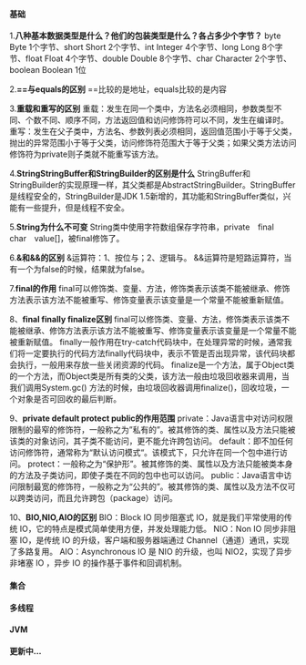 #### 基础

1.**八种基本数据类型是什么？他们的包装类型是什么？各占多少个字节？**
byte Byte 1个字节、short Short 2个字节、int Integer 4个字节、long Long 8个字节、float Float 4个字节、double Double 8个字节、char Character 2个字节、boolean Boolean 1位

2.**==与equals的区别**
==比较的是地址，equals比较的是内容

3.**重载和重写的区别**
重载：发生在同一个类中，方法名必须相同，参数类型不同、个数不同、顺序不同，方法返回值和访问修饰符可以不同，发生在编译时。
重写：发生在父子类中，方法名、参数列表必须相同，返回值范围小于等于父类，抛出的异常范围小于等于父类，访问修饰符范围大于等于父类；如果父类方法访问修饰符为private则子类就不能重写该方法。

4.**StringStringBuffer和StringBuilder的区别是什么**
StringBuffer和StringBuilder的实现原理一样，其父类都是AbstractStringBuilder。StringBuffer是线程安全的，StringBuilder是JDK 1.5新增的，其功能和StringBuffer类似，兴能有一些提升，但是线程不安全。

5.**String为什么不可变**
String类中使用字符数组保存字符串，private final char value[]，被final修饰了。

6.**&和&&的区别**
&运算符：1、按位与；2、逻辑与。
&&运算符是短路运算符，当有一个为false的时候，结果就为false。

7.**final的作用**
final可以修饰类、变量、方法，修饰类表示该类不能被继承、修饰方法表示该方法不能被重写、修饰变量表示该变量是一个常量不能被重新赋值。

8、**final finally finalize区别**
final可以修饰类、变量、方法，修饰类表示该类不能被继承、修饰方法表示该方法不能被重写、修饰变量表示该变量是一个常量不能被重新赋值。
finally一般作用在try-catch代码块中，在处理异常的时候，通常我们将一定要执行的代码方法finally代码块中，表示不管是否出现异常，该代码块都会执行，一般用来存放一些关闭资源的代码。
finalize是一个方法，属于Object类的一个方法，而Object类是所有类的父类，该方法一般由垃圾回收器来调用，当我们调用System.gc() 方法的时候，由垃圾回收器调用finalize()，回收垃圾，一个对象是否可回收的最后判断。

9、**private default protect public的作用范围**
private：Java语言中对访问权限限制的最窄的修饰符，一般称之为”私有的”。被其修饰的类、属性以及方法只能被该类的对象访问，其子类不能访问，更不能允许跨包访问。
default：即不加任何访问修饰符，通常称为“默认访问模式“。该模式下，只允许在同一个包中进行访问。
protect：一般称之为“保护形”。被其修饰的类、属性以及方法只能被类本身的方法及子类访问，即使子类在不同的包中也可以访问。
public：Java语言中访问限制最宽的修饰符，一般称之为“公共的”。被其修饰的类、属性以及方法不仅可以跨类访问，而且允许跨包（package）访问。

10、**BIO,NIO,AIO的区别**
BIO：Block IO 同步阻塞式 IO，就是我们平常使用的传统 IO，它的特点是模式简单使用方便，并发处理能力低。
NIO：Non IO 同步非阻塞 IO，是传统 IO 的升级，客户端和服务器端通过 Channel（通道）通讯，实现了多路复用。
AIO：Asynchronous IO 是 NIO 的升级，也叫 NIO2，实现了异步非堵塞 IO ，异步 IO 的操作基于事件和回调机制。


#### 集合

#### 多线程

#### JVM

**更新中...**